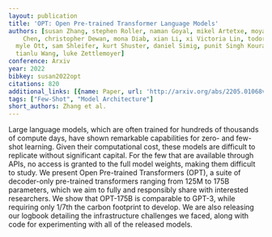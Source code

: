 ```yaml
---
layout: publication
title: 'OPT: Open Pre-trained Transformer Language Models'
authors: [susan Zhang, stephen Roller, naman Goyal, mikel Artetxe, moya Chen, shuohui
    Chen, christopher Dewan, mona Diab, xian Li, xi Victoria Lin, todor Mihaylov,
  myle Ott, sam Shleifer, kurt Shuster, daniel Simig, punit Singh Koura, anjali Sridhar,
  tianlu Wang, luke Zettlemoyer]
conference: Arxiv
year: 2022
bibkey: susan2022opt
citations: 820
additional_links: [{name: Paper, url: 'http://arxiv.org/abs/2205.01068v4'}]
tags: ["Few-Shot", "Model Architecture"]
short_authors: Zhang et al.
---
```

Large language models, which are often trained for hundreds of thousands of
compute days, have shown remarkable capabilities for zero- and few-shot
learning. Given their computational cost, these models are difficult to
replicate without significant capital. For the few that are available through
APIs, no access is granted to the full model weights, making them difficult to
study. We present Open Pre-trained Transformers (OPT), a suite of decoder-only
pre-trained transformers ranging from 125M to 175B parameters, which we aim to
fully and responsibly share with interested researchers. We show that OPT-175B
is comparable to GPT-3, while requiring only 1/7th the carbon footprint to
develop. We are also releasing our logbook detailing the infrastructure
challenges we faced, along with code for experimenting with all of the released
models.